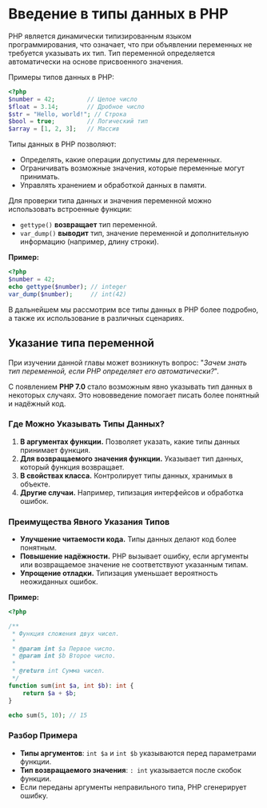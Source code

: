# Введение в типы данных в PHP

PHP является динамически типизированным языком программирования, что означает, что при объявлении переменных не требуется указывать их тип. Тип переменной определяется автоматически на основе присвоенного значения.

Примеры типов данных в PHP:

```php
<?php
$number = 42;         // Целое число
$float = 3.14;        // Дробное число
$str = "Hello, world!"; // Строка
$bool = true;         // Логический тип
$array = [1, 2, 3];   // Массив
```

Типы данных в PHP позволяют:

- Определять, какие операции допустимы для переменных.
- Ограничивать возможные значения, которые переменные могут принимать.
- Управлять хранением и обработкой данных в памяти.

Для проверки типа данных и значения переменной можно использовать встроенные функции:

- `gettype()` **возвращает** тип переменной.
- `var_dump()` **выводит** тип, значение переменной и дополнительную информацию (например, длину строки).

**Пример:**

```php
<?php
$number = 42;
echo gettype($number); // integer
var_dump($number);     // int(42)
```

В дальнейшем мы рассмотрим все типы данных в PHP более подробно, а также их использование в различных сценариях.

## Указание типа переменной

При изучении данной главы может возникнуть вопрос: "*Зачем знать тип переменной, если PHP определяет его автоматически?*".

С появлением **PHP 7.0** стало возможным явно указывать тип данных в некоторых случаях. Это нововведение помогает писать более понятный и надёжный код.

### Где Можно Указывать Типы Данных?

1. **В аргументах функции.** Позволяет указать, какие типы данных принимает функция.
2. **Для возвращаемого значения функции.** Указывает тип данных, который функция возвращает.
3. **В свойствах класса.** Контролирует типы данных, хранимых в объекте.
4. **Другие случаи.** Например, типизация интерфейсов и обработка ошибок.

### Преимущества Явного Указания Типов

- **Улучшение читаемости кода.** Типы данных делают код более понятным.
- **Повышение надёжности.** PHP вызывает ошибку, если аргументы или возвращаемое значение не соответствуют указанным типам.
- **Упрощение отладки.** Типизация уменьшает вероятность неожиданных ошибок.

**Пример:**

```php
<?php

/**
 * Функция сложения двух чисел.
 *
 * @param int $a Первое число.
 * @param int $b Второе число.
 *
 * @return int Сумма чисел.
 */
function sum(int $a, int $b): int {
    return $a + $b;
}

echo sum(5, 10); // 15
```

### Разбор Примера

- **Типы аргументов**: `int $a` и `int $b` указываются перед параметрами функции.
- **Тип возвращаемого значения**: `: int` указывается после скобок функции.
- Если переданы аргументы неправильного типа, PHP сгенерирует ошибку.
